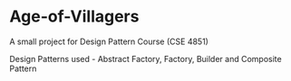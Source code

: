 # Age-of-Villagers
A small project for Design Pattern Course (CSE 4851)

Design Patterns used - Abstract Factory, Factory, Builder and Composite Pattern
